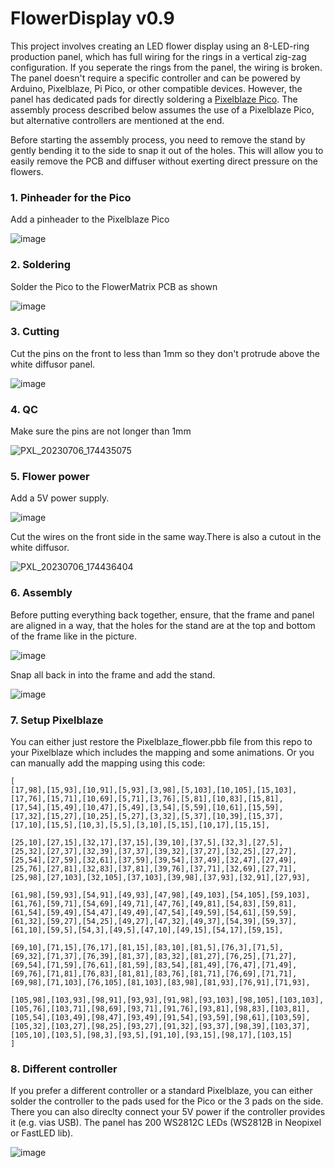 # FlowerDisplay v0.9
This project involves creating an LED flower display using an 8-LED-ring production panel, which has full wiring for the rings in a vertical zig-zag configuration. If you seperate the rings from the panel, the wiring is broken. The panel doesn't require a specific controller and can be powered by Arduino, Pixelblaze, Pi Pico, or other compatible devices. However, the panel has dedicated pads for directly soldering a [Pixelblaze Pico](https://shop.electromage.com/products/pixelblaze-v3-pico-tiny-wifi-led-controller). The assembly process described below assumes the use of a Pixelblaze Pico, but alternative controllers are mentioned at the end.

Before starting the assembly process, you need to remove the stand by gently bending it to the side to snap it out of the holes. This will allow you to easily remove the PCB and diffuser without exerting direct pressure on the flowers.

### 1. Pinheader for the Pico
Add a pinheader to the Pixelblaze Pico
   
![image](https://github.com/makeTVee/FlowerDisplay/assets/18531000/ace7e3d2-4ccf-4708-9c0a-27f8771aba0b)

### 2. Soldering
Solder the Pico to the FlowerMatrix PCB as shown
   
![image](https://github.com/makeTVee/FlowerDisplay/assets/18531000/37f89998-03cf-426d-b277-f18d95af116c)

### 3. Cutting
Cut the pins on the front to less than 1mm so they don't protrude above the white diffusor panel.

![image](https://github.com/makeTVee/FlowerDisplay/assets/18531000/d0e721c5-0a67-4234-834c-0bd2bc9499f6)

### 4. QC
Make sure the pins are not longer than 1mm
 
![PXL_20230706_174435075](https://github.com/makeTVee/FlowerDisplay/assets/18531000/e27a390f-5c5f-4977-aca5-e9b019258b24)

### 5. Flower power
Add a 5V power supply.
   
![image](https://github.com/makeTVee/FlowerDisplay/assets/18531000/71438997-9fc9-4f59-b537-f96211bc0225)

 Cut the wires on the front side in the same way.There is also a cutout in the white diffusor.

![PXL_20230706_174436404](https://github.com/makeTVee/FlowerDisplay/assets/18531000/0ccf221f-4acb-4b54-860e-8887ac869e03)

### 6. Assembly
Before putting everything back together, ensure, that the frame and panel are aligned in a way, that the holes for the stand are at the top and bottom of the frame like in the picture. 

![image](https://github.com/makeTVee/FlowerDisplay/assets/18531000/f8447c18-56f7-44ec-82e8-5f3e62e8d3cd)

Snap all back in into the frame and add the stand. 
   
![image](https://github.com/makeTVee/FlowerDisplay/assets/18531000/b9d752ae-39e3-4f05-833a-50d8bd3a0f0f)

### 7. Setup Pixelblaze 
You can either just restore the Pixelblaze_flower.pbb file from this repo to your Pixelblaze which includes the mapping and some animations. Or you can manually add the mapping using this code:

```
[
[17,98],[15,93],[10,91],[5,93],[3,98],[5,103],[10,105],[15,103],
[17,76],[15,71],[10,69],[5,71],[3,76],[5,81],[10,83],[15,81],
[17,54],[15,49],[10,47],[5,49],[3,54],[5,59],[10,61],[15,59],
[17,32],[15,27],[10,25],[5,27],[3,32],[5,37],[10,39],[15,37],
[17,10],[15,5],[10,3],[5,5],[3,10],[5,15],[10,17],[15,15],

[25,10],[27,15],[32,17],[37,15],[39,10],[37,5],[32,3],[27,5],
[25,32],[27,37],[32,39],[37,37],[39,32],[37,27],[32,25],[27,27],
[25,54],[27,59],[32,61],[37,59],[39,54],[37,49],[32,47],[27,49],
[25,76],[27,81],[32,83],[37,81],[39,76],[37,71],[32,69],[27,71],
[25,98],[27,103],[32,105],[37,103],[39,98],[37,93],[32,91],[27,93],

[61,98],[59,93],[54,91],[49,93],[47,98],[49,103],[54,105],[59,103],
[61,76],[59,71],[54,69],[49,71],[47,76],[49,81],[54,83],[59,81],
[61,54],[59,49],[54,47],[49,49],[47,54],[49,59],[54,61],[59,59],
[61,32],[59,27],[54,25],[49,27],[47,32],[49,37],[54,39],[59,37],
[61,10],[59,5],[54,3],[49,5],[47,10],[49,15],[54,17],[59,15],

[69,10],[71,15],[76,17],[81,15],[83,10],[81,5],[76,3],[71,5],
[69,32],[71,37],[76,39],[81,37],[83,32],[81,27],[76,25],[71,27],
[69,54],[71,59],[76,61],[81,59],[83,54],[81,49],[76,47],[71,49],
[69,76],[71,81],[76,83],[81,81],[83,76],[81,71],[76,69],[71,71],
[69,98],[71,103],[76,105],[81,103],[83,98],[81,93],[76,91],[71,93],

[105,98],[103,93],[98,91],[93,93],[91,98],[93,103],[98,105],[103,103],
[105,76],[103,71],[98,69],[93,71],[91,76],[93,81],[98,83],[103,81],
[105,54],[103,49],[98,47],[93,49],[91,54],[93,59],[98,61],[103,59],
[105,32],[103,27],[98,25],[93,27],[91,32],[93,37],[98,39],[103,37],
[105,10],[103,5],[98,3],[93,5],[91,10],[93,15],[98,17],[103,15]
]
```
### 8. Different controller
If you prefer a different controller or a standard Pixelblaze, you can either solder the controller to the pads used for the Pico or the 3 pads on the side. There you can also direclty connect your 5V power if the controller provides it (e.g. vias USB). The panel has 200 WS2812C LEDs (WS2812B in Neopixel or FastLED lib).

![image](https://github.com/makeTVee/FlowerDisplay/assets/18531000/5a3ee70a-9953-4e5f-a3f6-12bf54a24b6f)

